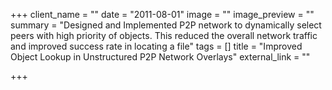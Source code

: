 +++
client_name = ""
date = "2011-08-01"
image = ""
image_preview = ""
summary = "Designed and Implemented P2P network to dynamically select peers with high priority of objects. This reduced the overall network traffic and improved success rate in locating a file"
tags = []
title = "Improved Object Lookup in Unstructured P2P Network Overlays"
external_link = ""

+++
